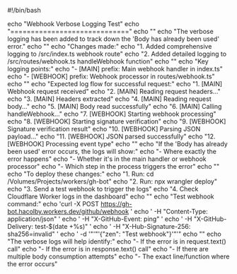 #!/bin/bash

echo "Webhook Verbose Logging Test"
echo "============================="
echo ""
echo "The verbose logging has been added to track down the 'Body has already been used' error."
echo ""
echo "Changes made:"
echo "1. Added comprehensive logging to /src/index.ts webhook route"
echo "2. Added detailed logging to /src/routes/webhook.ts handleWebhook function"
echo ""
echo "Key logging points:"
echo "- [MAIN] prefix: Main webhook handler in index.ts"
echo "- [WEBHOOK] prefix: Webhook processor in routes/webhook.ts"
echo ""
echo "Expected log flow for successful request:"
echo "1. [MAIN] Webhook request received"
echo "2. [MAIN] Reading request headers..."
echo "3. [MAIN] Headers extracted"
echo "4. [MAIN] Reading request body..."
echo "5. [MAIN] Body read successfully"
echo "6. [MAIN] Calling handleWebhook..."
echo "7. [WEBHOOK] Starting webhook processing"
echo "8. [WEBHOOK] Starting signature verification"
echo "9. [WEBHOOK] Signature verification result"
echo "10. [WEBHOOK] Parsing JSON payload..."
echo "11. [WEBHOOK] JSON parsed successfully"
echo "12. [WEBHOOK] Processing event type"
echo ""
echo "If the 'Body has already been used' error occurs, the logs will show:"
echo "- Where exactly the error happens"
echo "- Whether it's in the main handler or webhook processor"
echo "- Which step in the process triggers the error"
echo ""
echo "To deploy these changes:"
echo "1. Run: cd /Volumes/Projects/workers/gh-bot"
echo "2. Run: npx wrangler deploy"
echo "3. Send a test webhook to trigger the logs"
echo "4. Check Cloudflare Worker logs in the dashboard"
echo ""
echo "Test webhook command:"
echo 'curl -X POST https://gh-bot.hacolby.workers.dev/github/webhook \'
echo '  -H "Content-Type: application/json" \'
echo '  -H "X-GitHub-Event: ping" \'
echo '  -H "X-GitHub-Delivery: test-$(date +%s)" \'
echo '  -H "X-Hub-Signature-256: sha256=invalid" \'
echo '  -d '"'"'{"zen": "Test webhook"}'"'"
echo ""
echo "The verbose logs will help identify:"
echo "- If the error is in request.text() call"
echo "- If the error is in response.text() call"
echo "- If there are multiple body consumption attempts"
echo "- The exact line/function where the error occurs"
